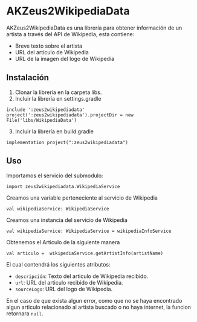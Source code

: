 # AKZeus2WikipediaData

AKZeus2WikipediaData es una librería para obtener información de un artista a través del API de Wikipedia, esta contiene:
- Breve texto sobre el artista
- URL del artículo de Wikipedia
- URL de la imagen del logo de Wikipedia

## Instalación
1. Clonar la librería en la carpeta libs.
2. Incluir la librería en settings.gradle
```
include ':zeus2wikipediadata'
project(':zeus2wikipediadata').projectDir = new File('libs/WikipediaData')
```
3. Incluir la librería en build.gradle
```
implementation project(":zeus2wikipediadata")
```
## Uso
Importamos el servicio del submodulo:
```
import zeus2wikipediadata.WikipediaService
```

Creamos una variable perteneciente al servicio de Wikipedia
```
val wikipediaService: WikipediaService
```

Creamos una instancia del servicio de Wikipedia
```
val wikipediaService: WikipediaService = wikipediaInfoService
```

Obtenemos el Articulo de la siguiente manera
```
val articulo =  wikipediaService.getArtistInfo(artistName)
```
El cual contendrá los siguientes atributos:

- `descripción`: Texto del articulo de Wikipedia recibido.
- `url`: URL del articulo recibido de Wikipedia.
- `sourceLogo`: URL del logo de Wikipedia.

En el caso de que exista algun error, como que no se haya encontrado algun articulo relacionado al artista buscado o no haya internet, 
la funcion retornara `null`.


 
